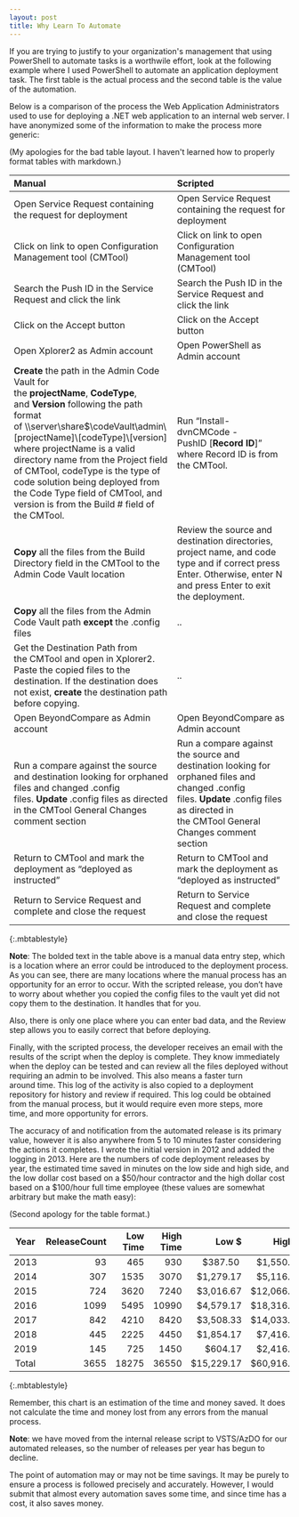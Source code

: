 ```yaml
---
layout: post
title: Why Learn To Automate
---
```


If you are trying to justify to your organization's management that using PowerShell to automate tasks is a worthwile effort,
look at the following example where I used PowerShell to automate an application deployment task.
The first table is the actual process and the second table is the value of the automation.

Below is a comparison of the process the Web Application Administrators used to use for deploying a .NET web application to an internal web server.
I have anonymized some of the information to make the process more generic:

(My apologies for the bad table layout.
I haven't learned how to properly format tables with markdown.)

Manual | Scripted
:----- | :-------
Open Service Request containing the request for deployment | Open Service Request containing the request for deployment
Click on link to open Configuration Management tool (CMTool) | Click on link to open Configuration Management tool (CMTool)
Search the Push ID in the Service Request and click the link | Search the Push ID in the Service Request and click the link
Click on the Accept button | Click on the Accept button
Open Xplorer2 as Admin account | Open PowerShell as Admin account
**Create** the path in the Admin Code Vault for the **projectName**, **CodeType**, and **Version** following the path format of \\\server\share$\codeVault\admin\\[projectName]\\[codeType]\\[version] where projectName is a valid directory name from the Project field of CMTool, codeType is the type of code solution being deployed from the Code Type field of CMTool, and version is from the Build # field of the CMTool. | Run “Install-dvnCMCode -PushID [**Record ID**]” where Record ID is from the CMTool.
**Copy** all the files from the Build Directory field in the CMTool to the Admin Code Vault location | Review the source and destination directories, project name, and code type and if correct press Enter. Otherwise, enter N and press Enter to exit the deployment.
**Copy** all the files from the Admin Code Vault path **except** the .config files | ..
Get the Destination Path from the CMTool and open in Xplorer2. Paste the copied files to the destination. If the destination does not exist, **create** the destination path before copying. | ..
Open BeyondCompare as Admin account | Open BeyondCompare as Admin account
Run a compare against the source and destination looking for orphaned files and changed .config files. **Update** .config files as directed in the CMTool General Changes comment section | Run a compare against the source and destination looking for orphaned files and changed .config files. **Update** .config files as directed in the CMTool General Changes comment section
Return to CMTool and mark the deployment as “deployed as instructed” | Return to CMTool and mark the deployment as “deployed as instructed”
Return to Service Request and complete and close the request | Return to Service Request and complete and close the request
{:.mbtablestyle}

**Note**: The bolded text in the table above is a manual data entry step, which is a location where an error could be introduced to the deployment process.
As you can see, there are many locations where the manual process has an opportunity for an error to occur.
With the scripted release, you don’t have to worry about whether you copied the config files to the vault yet did not copy them to the destination.
It handles that for you.

Also, there is only one place where you can enter bad data,
and the Review step allows you to easily correct that before deploying.

Finally, with the scripted process, the developer receives an email with the results of the script when the deploy is complete.
They know immediately when the deploy can be tested and can review all the files deployed without requiring an admin to be involved.
This also means a faster turn around time. This log of the activity is also copied to a deployment repository for history and review if required.
This log could be obtained from the manual process, but it would require even more steps, more time, and more opportunity for errors.

The accuracy of and notification from the automated release is its primary value, however it is also anywhere from 5 to 10 minutes faster considering the actions it completes. I wrote the initial version in 2012 and added the logging in 2013.
Here are the numbers of code deployment releases by year, the estimated time saved in minutes on the low side and high side, and the low dollar cost based on a $50/hour contractor and the high dollar cost based on a $100/hour full time employee (these values are somewhat arbitrary but make the math easy):

(Second apology for the table format.)

Year | ReleaseCount | Low Time | High Time | Low $ | High $
:--: | -----------: | -------: | --------: | ----: | -----:
2013 | 93 | 465 | 930 | $387.50 | $1,550.00
2014 | 307 | 1535 | 3070 | $1,279.17 | $5,116.67
2015 | 724 | 3620 | 7240 | $3,016.67 | $12,066.67
2016 | 1099 | 5495 | 10990 | $4,579.17 | $18,316.67
2017 | 842 | 4210 | 8420 | $3,508.33 | $14,033.33
2018 | 445 | 2225 | 4450 | $1,854.17 | $7,416.67
2019 | 145 | 725 | 1450 | $604.17 | $2,416.67
Total | 3655 | 18275 | 36550 | $15,229.17 | $60,916.67
{:.mbtablestyle}

Remember, this chart is an estimation of the time and money saved.
It does not calculate the time and money lost from any errors from the manual process.

**Note**: we have moved from the internal release script to VSTS/AzDO for our automated releases, so the number of releases per year has begun to decline.

The point of automation may or may not be time savings.
It may be purely to ensure a process is followed precisely and accurately.
However, I would submit that almost every automation saves some time, and since time has a cost, it also saves money. 